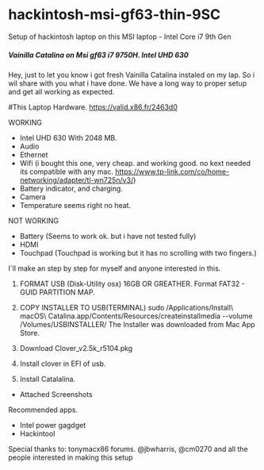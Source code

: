 # hackintosh-msi-gf63-thin-9SC
Setup of hackintosh laptop on this MSI laptop - Intel Core i7 9th Gen

<h5>Vainilla Catalina on Msi gf63 i7 9750H. Intel UHD 630 </h5>

Hey, just to let you know i got fresh Vainilla Catalina instaled on my lap.
So i wil share with you what i have done. We have a long way to proper setup
and get all working as expected.

#This Laptop Hardware.
https://valid.x86.fr/2463d0

WORKING
- Intel UHD 630 With 2048 MB.
- Audio
- Ethernet
- Wifi (i bought this one, very cheap. and working good. no kext needed its
  compatible with any mac. https://www.tp-link.com/co/home-networking/adapter/tl-wn725n/v3/)
- Battery indicator, and charging.
- Camera
- Temperature seems right no heat.

NOT WORKING
- Battery (Seems to work ok. but i have not tested fully)
- HDMI
- Touchpad (Touchpad is working but it has no scrolling with two fingers.)

I´ll make an step by step for myself and anyone interested in this.

1. FORMAT USB (Disk-Utility osx) 16GB OR GREATHER.
   Format FAT32 - GUID PARTITION MAP.

2. COPY INSTALLER TO USB(TERMINAL)
   sudo /Applications/Install\ macOS\ Catalina.app/Contents/Resources/createinstallmedia --volume /Volumes/USBINSTALLER/
   The Installer was downloaded from Mac App Store.

3. Download Clover_v2.5k_r5104.pkg

4. Install clover in EFI of usb.

6. Install Catalalina.

- Attached
Screenshots

Recommended apps.
- Intel power gagdget
- Hackintool

Special thanks to: tonymacx86 forums.
@jbwharris, @cm0270 and all the people interested in making this setup
